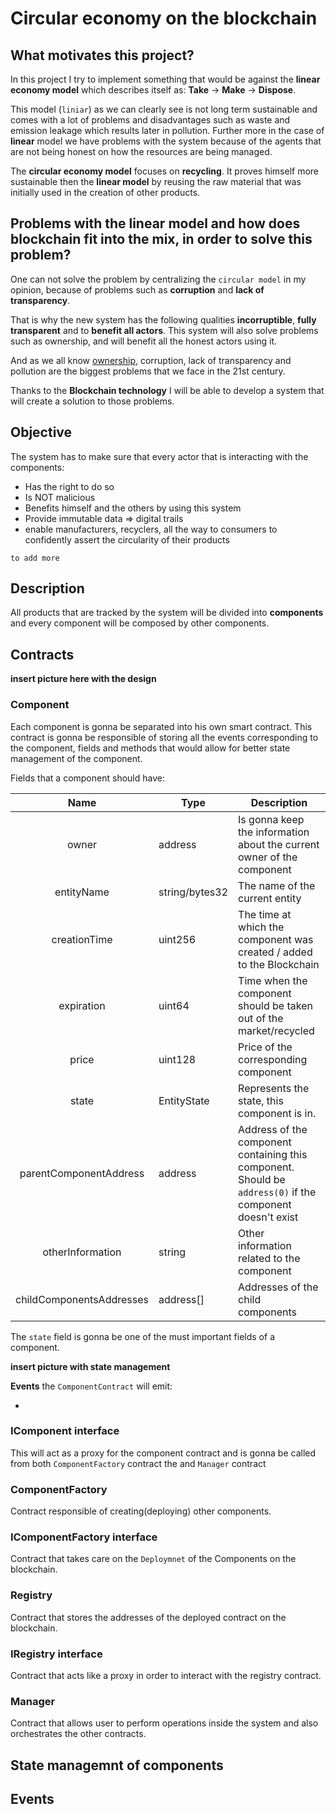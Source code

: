 # Circular economy on the blockchain

## What motivates this project? 

In this project I try to implement something that would be against the **linear economy model** which describes itself as: **Take** -> **Make** -> **Dispose**.

This model (``liniar``) as we can clearly see is not long term sustainable and comes with a lot 
of problems and disadvantages such as waste and emission leakage which results later in pollution. 
Further more in the case of **linear** model we have problems with the system because of the agents that are not being honest on how the resources are being managed.

The **circular economy model** focuses on **recycling**. It proves himself more sustainable then the **linear model** by reusing the raw material that was initially used in the creation of other products.

## Problems with the linear model and how does blockchain fit into the mix, in order to solve this problem?

One can not solve the problem by centralizing the ``circular model`` in my opinion, because of 
problems such as **corruption** and **lack of transparency**. 

That is why the new system has the following qualities **incorruptible**, **fully transparent** and to **benefit all actors**. This system will also solve problems such as ownership,
and will benefit all the honest actors using it.

And as we all know [ownership](https://www.economist.com/briefing/2015/10/31/the-great-chain-of-being-sure-about-things), corruption, lack of transparency and pollution are the biggest 
problems that we face in the 21st century. 

Thanks to the **Blockchain technology** I will be able to develop a system that will create a solution to those problems. 

## Objective  

The system has to make sure that every actor that is interacting with the components:

- Has the right to do so
- Is NOT malicious 
- Benefits himself and the others by using this system
- Provide immutable data => digital trails
- enable manufacturers, recyclers, all the way to consumers to confidently assert the circularity of their products

``to add more``

## Description 

All products that are tracked by the system will be divided into **components** and every component
will be composed by other components. 



## Contracts


**insert picture here with the design**

### Component 

Each component is gonna be separated into his own smart contract. This contract is gonna be responsible of storing all the events corresponding to the component, fields and methods that would allow
for better state management of the component.

Fields that a component should have: 

|           Name           | Type           | Description                                                                                                 |
|:------------------------:|----------------|-------------------------------------------------------------------------------------------------------------|
|           owner          |     address    |                    Is gonna keep the information about the current owner of the component                   |
|        entityName        | string/bytes32 |                                        The name of the current entity                                       |
|       creationTime       |     uint256    |                    The time at which the component was created / added to the Blockchain                    |
|        expiration        |     uint64     |                      Time when the component should be taken out of the market/recycled                     |
|           price          |     uint128    |                                     Price of the corresponding component                                    |
|           state          |   EntityState  |                                 Represents the state, this component is in.                                 |
|  parentComponentAddress  |     address    | Address of the component containing this component. Should be ``address(0)`` if the component doesn't exist |
|     otherInformation     |     string     |                                  Other information related to the component                                 |
| childComponentsAddresses |    address[]   |                                      Addresses of the child components                                      |


The ``state`` field is gonna be one of the must important fields of a component.

**insert picture with state management**

**Events** the ``ComponentContract`` will emit:

- 


### IComponent interface 

This will act as a proxy for the component contract and is gonna be called from both ``ComponentFactory`` contract the and ``Manager`` contract

### ComponentFactory

Contract responsible of creating(deploying) other components.

### IComponentFactory interface

Contract that takes care on the ``Deploymnet`` of the Components on the blockchain.

### Registry

Contract that stores the addresses of the deployed contract on the blockchain.

### IRegistry interface

Contract that acts like a proxy in order to interact with the registry contract.

### Manager

Contract that allows user to perform operations inside the system and also orchestrates the 
other contracts.


## State managemnt of components

## Events










